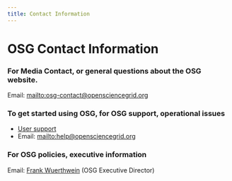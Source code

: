 ```yaml
---
title: Contact Information
---
```


<h1>OSG Contact Information</h1>

### For Media Contact, or general questions about the OSG website.
Email: <mailto:osg-contact@opensciencegrid.org>

### To get started using OSG, for OSG support, operational issues

* [User support](https://support.opensciencegrid.org)
* Email: <mailto:help@opensciencegrid.org>


### For OSG policies, executive information
Email: [Frank Wuerthwein](mailto:fkw@ucsd.edu) (OSG Executive Director)

